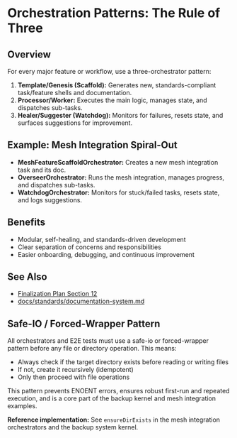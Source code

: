 # Orchestration Patterns: The Rule of Three

## Overview
For every major feature or workflow, use a three-orchestrator pattern:
1. **Template/Genesis (Scaffold):** Generates new, standards-compliant task/feature shells and documentation.
2. **Processor/Worker:** Executes the main logic, manages state, and dispatches sub-tasks.
3. **Healer/Suggester (Watchdog):** Monitors for failures, resets state, and surfaces suggestions for improvement.

## Example: Mesh Integration Spiral-Out

- **MeshFeatureScaffoldOrchestrator:** Creates a new mesh integration task and its doc.
- **OverseerOrchestrator:** Runs the mesh integration, manages progress, and dispatches sub-tasks.
- **WatchdogOrchestrator:** Monitors for stuck/failed tasks, resets state, and logs suggestions.

## Benefits
- Modular, self-healing, and standards-driven development
- Clear separation of concerns and responsibilities
- Easier onboarding, debugging, and continuous improvement

## See Also
- [Finalization Plan Section 12](../../project_meta/plans/FINALIZATION_PLAN.md#12-overseerbatch-processor-orchestrator)
- [docs/standards/documentation-system.md](./documentation-system.md)

## Safe-IO / Forced-Wrapper Pattern

All orchestrators and E2E tests must use a safe-io or forced-wrapper pattern before any file or directory operation. This means:
- Always check if the target directory exists before reading or writing files
- If not, create it recursively (idempotent)
- Only then proceed with file operations

This pattern prevents ENOENT errors, ensures robust first-run and repeated execution, and is a core part of the backup kernel and mesh integration examples.

**Reference implementation:** See `ensureDirExists` in the mesh integration orchestrators and the backup system kernel. 
